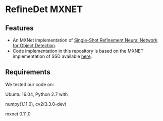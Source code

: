 #   RefineDet MXNET
## Features 

- An MXNet implementation of [Single-Shot Refinement Neural Network for Object Detection](https://arxiv.org/abs/1711.06897).
- Code implementation in this repository is based on the MXNET implementation of SSD available [here](https://github.com/zhreshold/mxnet-ssd).


## Requirements

We tested our code on:

Ubuntu 16.04, Python 2.7 with

numpy(1.11.0), cv2(3.3.0-dev)

mxnet 0.11.0
